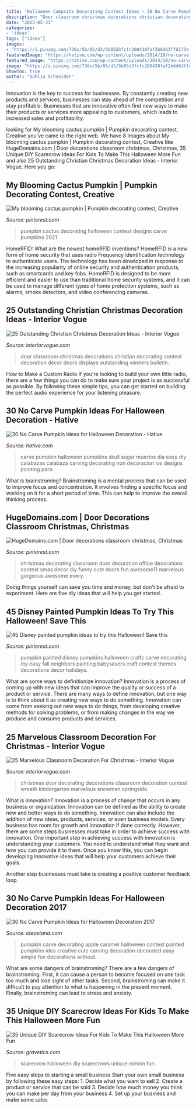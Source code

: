 ```yaml
---
title: "Halloween Campsite Decorating Contest Ideas ~ 30 No Carve Pumpkin Ideas For Halloween Decoration"
description: "Door classroom christmas decorations christian decorating contest decoration decor doors displays outstanding winners bulletin"
date: "2023-05-31"
categories:
- "ideas"
tags: ["ideas"]
images:
- "https://i.pinimg.com/736x/5b/05/d3/5b05d3fcfc200438faf2b6d63ffd173e.jpg"
featuredImage: "https://hative.com/wp-content/uploads/2014/10/no-carve-pumpkin-ideas/21-sugar-skull-no-carve-pumpkins.jpg"
featured_image: "https://hative.com/wp-content/uploads/2014/10/no-carve-pumpkin-ideas/21-sugar-skull-no-carve-pumpkins.jpg"
image: "https://i.pinimg.com/736x/5b/05/d3/5b05d3fcfc200438faf2b6d63ffd173e.jpg"
ShowToc: true
author: "Dahlia Schneider"
---
```



Innovation is the key to success for businesses. By constantly creating new products and services, businesses can stay ahead of the competition and stay profitable. Businesses that are innovative often find new ways to make their products or services more appealing to customers, which leads to increased sales and profitability.

	

		
looking for My blooming cactus pumpkin | Pumpkin decorating contest, Creative you've came to the right web. We have 8 Images about My blooming cactus pumpkin | Pumpkin decorating contest, Creative like HugeDomains.com | Door decorations classroom christmas, Christmas, 35 Unique DIY Scarecrow Ideas For Kids To Make This Halloween More Fun and also 25 Outstanding Christian Christmas Decoration Ideas - Interior Vogue. Here you go:
		
    
## My Blooming Cactus Pumpkin | Pumpkin Decorating Contest, Creative

<img loading=lazy src="https://i.pinimg.com/736x/f4/db/2c/f4db2c9002b38ee2b276c14690aba6de.jpg" onerror="this.onerror=null;this.src='https://tse1.mm.bing.net/th?id=OIP.5FyTqJf7TqvpA2WFbDQNdwHaJ3&amp;pid=15.1';" alt="My blooming cactus pumpkin | Pumpkin decorating contest, Creative">

_Source: pinterest.com_

>pumpkin cactus decorating halloween contest designs carve pumpkins 2021. 

	

HomeRFID: What are the newest homeRFID inventions?
HomeRFID is a new form of home security that uses radio Frequency identification technology to authenticate users. The technology has been developed in response to the increasing popularity of online security and authentication products, such as smartcards and key fobs. HomeRFID is designed to be more efficient and easier to use than traditional home security systems, and it can be used to manage different types of home protection systems, such as alarms, smoke detectors, and video conferencing cameras.

    
## 25 Outstanding Christian Christmas Decoration Ideas - Interior Vogue

<img loading=lazy src="http://interiorvogue.com/wp-content/uploads/2016/09/Christian-Christmas-Classroom-Door-Decorations.jpg" onerror="this.onerror=null;this.src='https://tse3.mm.bing.net/th?id=OIP.wRPSqrKeXL5ZjWoOG-jhigHaJ6&amp;pid=15.1';" alt="25 Outstanding Christian Christmas Decoration Ideas - Interior Vogue">

_Source: interiorvogue.com_

>door classroom christmas decorations christian decorating contest decoration decor doors displays outstanding winners bulletin. 

	

How to Make a Custom Radio
If you're looking to build your own little radio, there are a few things you can do to make sure your project is as successful as possible. By following these simple tips, you can get started on building the perfect audio experience for your listening pleasure.

    
## 30 No Carve Pumpkin Ideas For Halloween Decoration - Hative

<img loading=lazy src="https://hative.com/wp-content/uploads/2014/10/no-carve-pumpkin-ideas/21-sugar-skull-no-carve-pumpkins.jpg" onerror="this.onerror=null;this.src='https://tse3.mm.bing.net/th?id=OIP.wE3BeILUyYpLGM7nxJmLwgHaIw&amp;pid=15.1';" alt="30 No Carve Pumpkin Ideas for Halloween Decoration - Hative">

_Source: hative.com_

>carve pumpkin halloween pumpkins skull sugar muertos dia easy diy calabazas calabaza carving decorating non decoracion los designs painting para. 

	

What is brainstroming?
Brainstroming is a mental process that can be used to improve focus and concentration. It involves finding a specific focus and working on it for a short period of time. This can help to improve the overall thinking process.

    
## HugeDomains.com | Door Decorations Classroom Christmas, Christmas

<img loading=lazy src="https://i.pinimg.com/736x/3f/11/18/3f11185e7baa6ffe0d69bd87791f51ab.jpg" onerror="this.onerror=null;this.src='https://tse4.mm.bing.net/th?id=OIP.CPnVpGEzQHrKo3legq4rzAHaJ3&amp;pid=15.1';" alt="HugeDomains.com | Door decorations classroom christmas, Christmas">

_Source: pinterest.com_

>christmas decorating classroom door decoration office decorations contest xmas decor diy funny cute doors fun awesome11 marvelous gorgeous awesome every. 

	

Doing things yourself can save you time and money, but don't be afraid to experiment. Here are five diy ideas that will help you get started.

    
## 45 Disney Painted Pumpkin Ideas To Try This Halloween! Save This

<img loading=lazy src="https://i.pinimg.com/736x/5b/05/d3/5b05d3fcfc200438faf2b6d63ffd173e.jpg" onerror="this.onerror=null;this.src='https://tse4.mm.bing.net/th?id=OIP.ocYOWF6sYUt8ubFm5EqgswAAAA&amp;pid=15.1';" alt="45 Disney painted pumpkin ideas to try this Halloween! Save this">

_Source: pinterest.com_

>pumpkin painted disney pumpkins halloween crafts carve decorating diy easy fall neighbors painting babysavers craft contest themes decorations decor holidays. 

	

What are some ways to definitionize innovation?
Innovation is a process of coming up with new ideas that can improve the quality or success of a product or service. There are many ways to define innovation, but one way is to think about it as creating new ways to do something. Innovation can come from seeking out new ways to do things, from developing creative methods for solving problems, or from making changes in the way we produce and consume products and services.

    
## 25 Marvelous Classroom Decoration For Christmas - Interior Vogue

<img loading=lazy src="http://interiorvogue.com/wp-content/uploads/2016/10/Christmas-Door-Decorating-Ideas-2016.jpg" onerror="this.onerror=null;this.src='https://tse3.mm.bing.net/th?id=OIP.s_v2JuoMbHPdlxSJ9YC4wgHaJ4&amp;pid=15.1';" alt="25 Marvelous Classroom Decoration For Christmas - Interior Vogue">

_Source: interiorvogue.com_

>christmas door decorating decorations classroom decoration contest wreath kindergarten marvelous snowman springside. 

	

What is innovation?
Innovation is a process of change that occurs in any business or organization. Innovation can be defined as the ability to create new and better ways to do something. Innovation can also include the addition of new ideas, products, services, or even business models. Every business has room for growth and innovation if done correctly. However, there are some steps businesses must take in order to achieve success with innovation.
One important step in achieving success with innovation is understanding your customers. You need to understand what they want and how you can provide it to them. Once you know this, you can begin developing innovative ideas that will help your customers achieve their goals.

Another step businesses must take is creating a positive customer feedback loop.

    
## 30 No Carve Pumpkin Ideas For Halloween Decoration 2017

<img loading=lazy src="http://ideastand.com/wp-content/uploads/2014/10/no-carve-pumpkin-ideas/4-caramel-apple.jpg" onerror="this.onerror=null;this.src='https://tse2.mm.bing.net/th?id=OIP.ZVifJVHUjIqDMw6u-qCJdAHaJ4&amp;pid=15.1';" alt="30 No Carve Pumpkin Ideas for Halloween Decoration 2017">

_Source: ideastand.com_

>pumpkin carve decorating apple caramel halloween contest painted pumpkins idea creative cute carving decoration decorated easy simple fun decorations without. 

	

What are some dangers of brainstroming?
There are a few dangers of brainstroming. First, it can cause a person to become focused on one task too much and lose sight of other tasks. Second, brainstroming can make it difficult to pay attention to what is happening in the present moment. Finally, brainstroming can lead to stress and anxiety.

    
## 35 Unique DIY Scarecrow Ideas For Kids To Make This Halloween More Fun

<img loading=lazy src="http://www.gravetics.com/wp-content/uploads/2017/07/Minion-Scarecrows.jpg" onerror="this.onerror=null;this.src='https://tse1.mm.bing.net/th?id=OIP.IyYFXL_OQj4kcevLSJguSgHaNK&amp;pid=15.1';" alt="35 Unique DIY Scarecrow Ideas For Kids To Make This Halloween More Fun">

_Source: gravetics.com_

>scarecrow halloween diy scarecrows unique minion fun. 

	

Five easy steps to starting a small business
Start your own small business by following these easy steps: 1. Decide what you want to sell 2. Create a product or service that can be sold 3. Decide how much money you think you can make per day from your business 4. Set up your business and make some sales 
